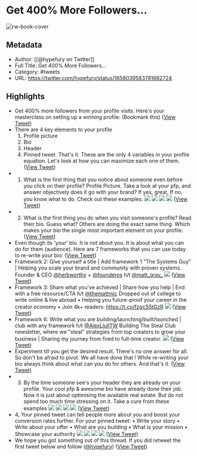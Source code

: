 # Get 400% More Followers...

![rw-book-cover](https://pbs.twimg.com/profile_images/1429092743217926157/4lyXgCBM.jpg)

## Metadata
- Author: [[@hypefury on Twitter]]
- Full Title: Get 400% More Followers...
- Category: #tweets
- URL: https://twitter.com/hypefury/status/1658039583781662724

## Highlights
- Get 400% more followers from your profile visits.
  Here's your masterclass on setting up a winning profile:
  (Bookmark this) ([View Tweet](https://twitter.com/hypefury/status/1658039583781662724))
- There are 4 key elements to your profile
  1. Profile picture 
  2. Bio
  3. Header
  4. Pinned tweet. 
  That's it. 
  These are the only 4 variables in your profile equation. Let's look at how you can maximize each one of them. ([View Tweet](https://twitter.com/hypefury/status/1658039586142994433))
- 1. What is the first thing that you notice about someone even before you click on their profile? 
  Profile Picture. 
  Take a look at your pfp, and answer objectively does it go with your brand? 
  If yes, great, 
  If no, you know what to do. 
  Check out these examples: 
  ![](https://pbs.twimg.com/media/FwKKOL_XsAAswW-.png) 
  ![](https://pbs.twimg.com/media/FwKKOMYXwAETjLN.png) 
  ![](https://pbs.twimg.com/media/FwKKOMBWwAA-H3M.png) 
  ![](https://pbs.twimg.com/media/FwKKOMBWIAIXnzs.png) ([View Tweet](https://twitter.com/hypefury/status/1658039592640040962))
- 2. What is the first thing you do when you visit someone's profile? 
  Read their bio. 
  Guess what? Others are doing the exact same thing. 
  Which makes your bio the single most important element on your profile. ([View Tweet](https://twitter.com/hypefury/status/1658039599770349569))
- Even though its 'your' bio. It is not about you. 
  It is about what you can do for them (audience).
  Here are 7 frameworks that you can use today to re-write your bio: ([View Tweet](https://twitter.com/hypefury/status/1658039601850621953))
- Framework 2: 
  Give yourself a title | Add framework 1
  "The Systems Guy" | Helping you scale your brand and community with proven systems. Founder & CEO <a href="https://twitter.com/Herbworthy">@herbworthy</a> + <a href="https://twitter.com/founderos">@founderos</a>
  h/t <a href="https://twitter.com/matt_gray_">@matt_gray_</a> 
  ![](https://pbs.twimg.com/media/FwKKPdcXwAA2biv.png) ([View Tweet](https://twitter.com/hypefury/status/1658039614664310786))
- Framework 3:
  Share what you've achieved | Share how you help | End with a free resource/CTA
  h/t <a href="https://twitter.com/themattmic">@themattmic</a>
  Dropped out of college to write online & live abroad • Helping you future-proof your career in the creator economy • Join 4k+ readers: https://t.co/fzgcS5tGzR 
  ![](https://pbs.twimg.com/media/FwKKP4-WYAAeWTb.png) ([View Tweet](https://twitter.com/hypefury/status/1658039621593227264))
- Framework 6: 
  Write what you are building/launching/built/launched | club with any framework
  h/t <a href="https://twitter.com/AlexLlullTW">@AlexLlullTW</a> 
  Building The Steal Club newsletter, where we "steal" strategies from top creators to grow your business | Sharing my journey from fired to full-time creator. 
  ![](https://pbs.twimg.com/media/FwKKRKuXgAEUd7X.png) ([View Tweet](https://twitter.com/hypefury/status/1658039643281997824))
- Experiment till you get the desired result. There's no one answer for all. So don't be afraid to pivot.
  We all have done that !
  While re-writing your bio always think about what can you do for others. 
  And that's it. ([View Tweet](https://twitter.com/hypefury/status/1658039651855220737))
- 3. By the time someone see's your header they are already on your profile. 
  Your cool pfp & awesome bio have already done their job. Now it is just about optimising the available real estate. 
  But do not spend too much time stressing on it. 
  Take a cure from these examples 
  ![](https://pbs.twimg.com/media/FwKKR_bXsAIupSn.png) 
  ![](https://pbs.twimg.com/media/FwKKR_oWYAELNa9.png) 
  ![](https://pbs.twimg.com/media/FwKKSANWwAIEmsz.png) 
  ![](https://pbs.twimg.com/media/FwKKR_qWwAAVBTQ.png) ([View Tweet](https://twitter.com/hypefury/status/1658039658385743872))
- 4, Your pinned tweet can tell people more about you and boost your conversion rates further. 
  For your pinned tweet: 
  • Write your story 
  • Write about your offer
  • What are you building
  • What is your mission
  • Showcase your authority 
  ![](https://pbs.twimg.com/media/FwKKSavWcAA183I.png) 
  ![](https://pbs.twimg.com/media/FwKKSarXsAI5-aH.png) 
  ![](https://pbs.twimg.com/media/FwKKSawWwAMy2ib.png) 
  ![](https://pbs.twimg.com/media/FwKKSaqWIAEkaFs.png) ([View Tweet](https://twitter.com/hypefury/status/1658039664920477696))
- We hope you got something out of this thread.
  If you did retweet the first tweet below and follow (<a href="https://twitter.com/hypefury">@hypefury</a>) ([View Tweet](https://twitter.com/hypefury/status/1658039667097231361))
